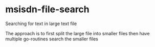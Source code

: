 # msisdn-file-search
Searching for text in large text file

The approach is to first split the large file into smaller files then have multiple go-routines search the smaller files
